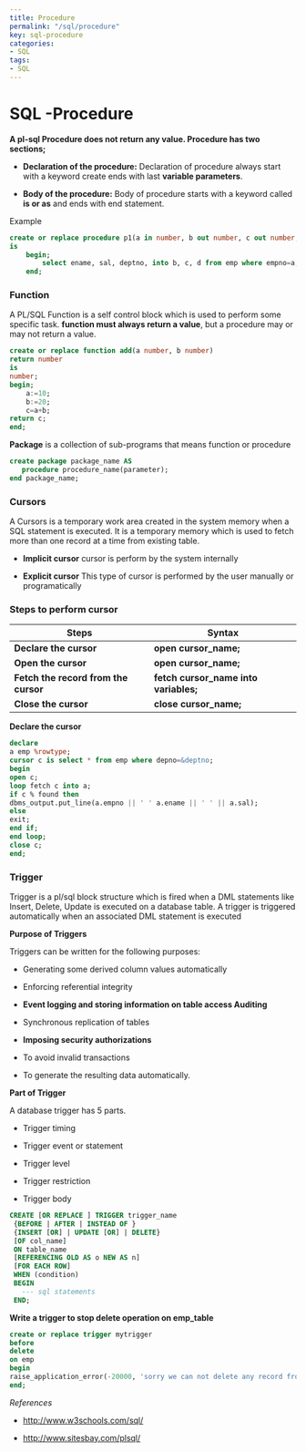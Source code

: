 ```yaml
---
title: Procedure
permalink: "/sql/procedure"
key: sql-procedure
categories:
- SQL
tags:
- SQL
---
```


SQL -Procedure
============

**A pl-sql Procedure does not return any value. Procedure has two sections;**

-   **Declaration of the procedure:** Declaration of procedure always start with
    a keyword create ends with last **variable parameters**.

-   **Body of the procedure:** Body of procedure starts with a keyword called
    **is or as** and ends with end statement.

Example
```sql
create or replace procedure p1(a in number, b out number, c out number, d out number)
is
	begin;
	    select ename, sal, deptno, into b, c, d from emp where empno=a;
	end;
```


### Function

A PL/SQL Function is a self control block which is used to perform some specific
task. **function must always return a value**, but a procedure may or may not
return a value.
```sql
create or replace function add(a number, b number)
return number
is
number;
begin;
 	a:=10;
  	b:=20;
  	c=a+b;
return c;
end;
```

**Package** is a collection of sub-programs that means function or procedure
```sql
create package package_name AS
   procedure procedure_name(parameter);
end package_name;
```


### Cursors 

A Cursors is a temporary work area created in the system memory when a SQL
statement is executed. It is a temporary memory which is used to fetch more than
one record at a time from existing table.

- **Implicit cursor** cursor is perform by the system internally

- **Explicit cursor** This type of cursor is performed by the user manually or
programatically

### Steps to perform cursor

| **Steps**                            | **Syntax**                            |
|--------------------------------------|---------------------------------------|
| **Declare the cursor**               | **open cursor_name;**                 |
| **Open the cursor**                  | **open cursor_name;**                 |
| **Fetch the record from the cursor** | **fetch cursor_name into variables;** |
| **Close the cursor**                 | **close cursor_name;**                |

**Declare the cursor**
```sql
declare
a emp %rowtype;
cursor c is select * from emp where depno=&deptno;
begin
open c;
loop fetch c into a;
if c % found then
dbms_output.put_line(a.empno || ' ' a.ename || ' ' || a.sal);
else
exit;
end if;
end loop;
close c;
end;
```

### **Trigger**

Trigger is a pl/sql block structure which is fired when a DML statements like
Insert, Delete, Update is executed on a database table. A trigger is triggered
automatically when an associated DML statement is executed

**Purpose of Triggers**

Triggers can be written for the following purposes:

-   Generating some derived column values automatically

-   Enforcing referential integrity

-   **Event logging and storing information on table access Auditing**

-   Synchronous replication of tables

-   **Imposing security authorizations**

-   To avoid invalid transactions

-   To generate the resulting data automatically.

**Part of Trigger**

A database trigger has 5 parts.

-   Trigger timing

-   Trigger event or statement

-   Trigger level

-   Trigger restriction

-   Trigger body

```sql
CREATE [OR REPLACE ] TRIGGER trigger_name 
 {BEFORE | AFTER | INSTEAD OF } 
 {INSERT [OR] | UPDATE [OR] | DELETE} 
 [OF col_name] 
 ON table_name 
 [REFERENCING OLD AS o NEW AS n] 
 [FOR EACH ROW] 
 WHEN (condition)  
 BEGIN 
   --- sql statements  
 END;
```


**Write a trigger to stop delete operation on emp_table**
```sql
create or replace trigger mytrigger
before
delete
on emp
begin
raise_application_error(-20000, 'sorry we can not delete any record from this table');
end;
```

*References*

-   <http://www.w3schools.com/sql/>

-   <http://www.sitesbay.com/plsql/>
